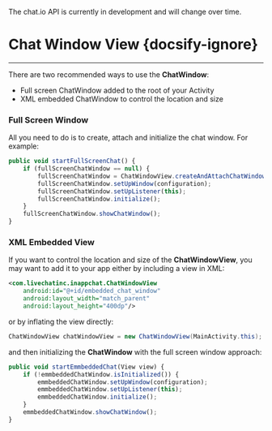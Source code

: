 <p class="docs-warning">The chat.io API is currently in development and will change over time.</p>

# Chat Window View {docsify-ignore}
___


There are two recommended ways to use the **ChatWindow**:

*   Full screen ChatWindow added to the root of your Activity
*   XML embedded ChatWindow to control the location and size



### Full Screen Window

All you need to do is to create, attach and initialize the chat window. For example:

```js
public void startFullScreenChat() {
    if (fullScreenChatWindow == null) {
        fullScreenChatWindow = ChatWindowView.createAndAttachChatWindowInstance(getActivity());
        fullScreenChatWindow.setUpWindow(configuration);
        fullScreenChatWindow.setUpListener(this);
        fullScreenChatWindow.initialize();
    }
    fullScreenChatWindow.showChatWindow();
}
```

### XML Embedded View

If you want to control the location and size of the **ChatWindowView**, you may want to add it to your app either by including a view in XML:

```xml
<com.livechatinc.inappchat.ChatWindowView
    android:id="@+id/embedded_chat_window"
    android:layout_width="match_parent"
    android:layout_height="400dp"/>
```
<div class="clear"></div>

or by inflating the view directly:

```java
ChatWindowView chatWindowView = new ChatWindowView(MainActivity.this);
```
<div class="clear"></div>

and then initializing the **ChatWindow** with the full screen window approach:

```js
public void startEmmbeddedChat(View view) {
    if (!emmbeddedChatWindow.isInitialized()) {
        emmbeddedChatWindow.setUpWindow(configuration);
        emmbeddedChatWindow.setUpListener(this);
        emmbeddedChatWindow.initialize();
    }
    emmbeddedChatWindow.showChatWindow();
}
```
